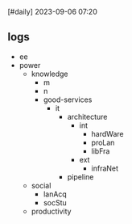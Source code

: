 [#daily]
2023-09-06
07:20
## logs
- ee
- power
	- knowledge
		- m
		- n
		- good-services
			- it
				- architecture
					- int
						- hardWare
						- proLan
						- libFra
					- ext
						- infraNet
				- pipeline
	- social
		- lanAcq
		- socStu
	- productivity
